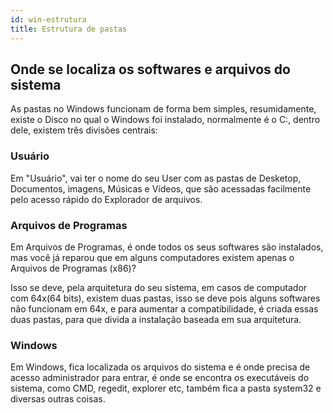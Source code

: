 ```yaml
---
id: win-estrutura
title: Estrutura de pastas
---
```


## Onde se localiza os softwares e arquivos do sistema</h5>

As pastas no Windows funcionam de forma bem simples, resumidamente,
existe o Disco no qual o Windows foi instalado, normalmente é o C:,
dentro dele, existem três divisões centrais:

### Usuário

Em "Usuário", vai ter o nome do seu User com as pastas de Desketop,
Documentos, imagens, Músicas e Vídeos, que são acessadas facilmente pelo
acesso rápido do Explorador de arquivos.

### Arquivos de Programas

Em Arquivos de Programas, é onde todos os seus softwares são instalados,
mas você já reparou que em alguns computadores existem apenas o Arquivos
de Programas (x86)?

Isso se deve, pela arquitetura do seu sistema, em casos de computador
com 64x(64 bits), existem duas pastas, isso se deve pois alguns
softwares não funcionam em 64x, e para aumentar a compatibilidade, é
criada essas duas pastas, para que divida a instalação baseada em sua
arquitetura.

### Windows

Em Windows, fica localizada os arquivos do sistema e é onde precisa de
acesso administrador para entrar, é onde se encontra os executáveis do
sistema, como CMD, regedit, explorer etc, também fica a pasta system32 e
diversas outras coisas.
